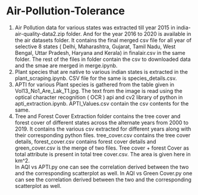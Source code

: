 # Air-Pollution-Tolerance
1. Air Pollution data for various states was extracted till year 2015 in india-air-quality-data2.zip folder. And for the year 2016 to 2020 is available in the air datasets folder. It contains the final merged csv file for all year of selective 8 states ( Delhi, Maharashtra, Gujarat, Tamil Nadu, West Bengal, Uttar Pradesh, Haryana and Kerala) in finalair.csv in the same folder. The rest of the files in folder contain the csv to downloaded data and the smae are merged in merge.ipynb.
2. Plant species that are native to various indian states is extracted in the plant_scraping.ipynb. CSV file for the same is species_details.csv.
3. APTI for various Plant species is gathered from the table given in Vol13_No1_Are_Lak_T1.jpg. The text from the image is read using the optical character recognition ( OCR ) api and cv2 library of python in apti_extraction.ipynb. APTI_Values.csv contain the csv contents for the same.
4. Tree and Forest Cover Extraction folder contains the tree cover and forest cover of different states across the alternate years from 2000 to 2019. It contains the various csv extracted for different years along with their corresponding python files. tree_cover.csv contains the tree cover details, forest_cover.csv contains forest cover details and green_cover.csv is the merge of two files. Tree cover + forest Cover as total attribute is present in total tree cover.csv. The area is given here in km^2.  
In AQI vs APTI.py one can see the correlation derived between the two and the corresponding scatterplot as well.
In AQI vs Green Cover.py one can see the correlation derived between the two and the corresponding scatterplot as well.
